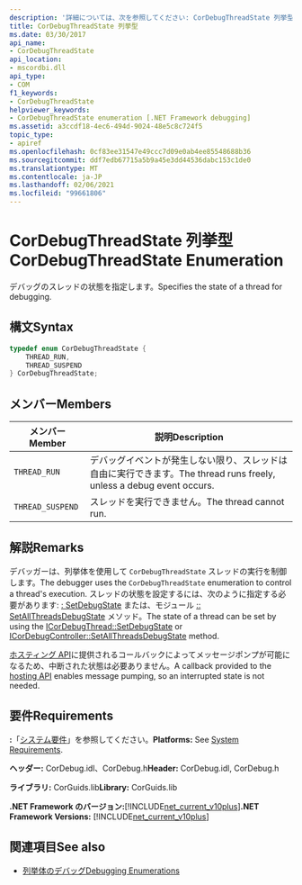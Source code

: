 ```yaml
---
description: '詳細については、次を参照してください: CorDebugThreadState 列挙型'
title: CorDebugThreadState 列挙型
ms.date: 03/30/2017
api_name:
- CorDebugThreadState
api_location:
- mscordbi.dll
api_type:
- COM
f1_keywords:
- CorDebugThreadState
helpviewer_keywords:
- CorDebugThreadState enumeration [.NET Framework debugging]
ms.assetid: a3ccdf18-4ec6-494d-9024-48e5c8c724f5
topic_type:
- apiref
ms.openlocfilehash: 0cf83ee31547e49ccc7d09e0ab4ee85548688b36
ms.sourcegitcommit: ddf7edb67715a5b9a45e3dd44536dabc153c1de0
ms.translationtype: MT
ms.contentlocale: ja-JP
ms.lasthandoff: 02/06/2021
ms.locfileid: "99661806"
---
```

# <a name="cordebugthreadstate-enumeration"></a><span data-ttu-id="f5fb9-103">CorDebugThreadState 列挙型</span><span class="sxs-lookup"><span data-stu-id="f5fb9-103">CorDebugThreadState Enumeration</span></span>

<span data-ttu-id="f5fb9-104">デバッグのスレッドの状態を指定します。</span><span class="sxs-lookup"><span data-stu-id="f5fb9-104">Specifies the state of a thread for debugging.</span></span>  
  
## <a name="syntax"></a><span data-ttu-id="f5fb9-105">構文</span><span class="sxs-lookup"><span data-stu-id="f5fb9-105">Syntax</span></span>  
  
```cpp  
typedef enum CorDebugThreadState {  
    THREAD_RUN,  
    THREAD_SUSPEND  
} CorDebugThreadState;  
```  
  
## <a name="members"></a><span data-ttu-id="f5fb9-106">メンバー</span><span class="sxs-lookup"><span data-stu-id="f5fb9-106">Members</span></span>  
  
|<span data-ttu-id="f5fb9-107">メンバー</span><span class="sxs-lookup"><span data-stu-id="f5fb9-107">Member</span></span>|<span data-ttu-id="f5fb9-108">説明</span><span class="sxs-lookup"><span data-stu-id="f5fb9-108">Description</span></span>|  
|------------|-----------------|  
|`THREAD_RUN`|<span data-ttu-id="f5fb9-109">デバッグイベントが発生しない限り、スレッドは自由に実行できます。</span><span class="sxs-lookup"><span data-stu-id="f5fb9-109">The thread runs freely, unless a debug event occurs.</span></span>|  
|`THREAD_SUSPEND`|<span data-ttu-id="f5fb9-110">スレッドを実行できません。</span><span class="sxs-lookup"><span data-stu-id="f5fb9-110">The thread cannot run.</span></span>|  
  
## <a name="remarks"></a><span data-ttu-id="f5fb9-111">解説</span><span class="sxs-lookup"><span data-stu-id="f5fb9-111">Remarks</span></span>  

 <span data-ttu-id="f5fb9-112">デバッガーは、列挙体を使用して `CorDebugThreadState` スレッドの実行を制御します。</span><span class="sxs-lookup"><span data-stu-id="f5fb9-112">The debugger uses the `CorDebugThreadState` enumeration to control a thread's execution.</span></span> <span data-ttu-id="f5fb9-113">スレッドの状態を設定するには、次のように指定する必要があります: [: SetDebugState](icordebugthread-setdebugstate-method.md) または、モジュール [:: SetAllThreadsDebugState](icordebugcontroller-setallthreadsdebugstate-method.md) メソッド。</span><span class="sxs-lookup"><span data-stu-id="f5fb9-113">The state of a thread can be set by using the [ICorDebugThread::SetDebugState](icordebugthread-setdebugstate-method.md) or [ICorDebugController::SetAllThreadsDebugState](icordebugcontroller-setallthreadsdebugstate-method.md) method.</span></span>  
  
 <span data-ttu-id="f5fb9-114">[ホスティング API](../hosting/index.md)に提供されるコールバックによってメッセージポンプが可能になるため、中断された状態は必要ありません。</span><span class="sxs-lookup"><span data-stu-id="f5fb9-114">A callback provided to the [hosting API](../hosting/index.md) enables message pumping, so an interrupted state is not needed.</span></span>  
  
## <a name="requirements"></a><span data-ttu-id="f5fb9-115">要件</span><span class="sxs-lookup"><span data-stu-id="f5fb9-115">Requirements</span></span>  

 <span data-ttu-id="f5fb9-116">**:**「[システム要件](../../get-started/system-requirements.md)」を参照してください。</span><span class="sxs-lookup"><span data-stu-id="f5fb9-116">**Platforms:** See [System Requirements](../../get-started/system-requirements.md).</span></span>  
  
 <span data-ttu-id="f5fb9-117">**ヘッダー:** CorDebug.idl、CorDebug.h</span><span class="sxs-lookup"><span data-stu-id="f5fb9-117">**Header:** CorDebug.idl, CorDebug.h</span></span>  
  
 <span data-ttu-id="f5fb9-118">**ライブラリ:** CorGuids.lib</span><span class="sxs-lookup"><span data-stu-id="f5fb9-118">**Library:** CorGuids.lib</span></span>  
  
 <span data-ttu-id="f5fb9-119">**.NET Framework のバージョン:**[!INCLUDE[net_current_v10plus](../../../../includes/net-current-v10plus-md.md)]</span><span class="sxs-lookup"><span data-stu-id="f5fb9-119">**.NET Framework Versions:** [!INCLUDE[net_current_v10plus](../../../../includes/net-current-v10plus-md.md)]</span></span>  
  
## <a name="see-also"></a><span data-ttu-id="f5fb9-120">関連項目</span><span class="sxs-lookup"><span data-stu-id="f5fb9-120">See also</span></span>

- [<span data-ttu-id="f5fb9-121">列挙体のデバッグ</span><span class="sxs-lookup"><span data-stu-id="f5fb9-121">Debugging Enumerations</span></span>](debugging-enumerations.md)
